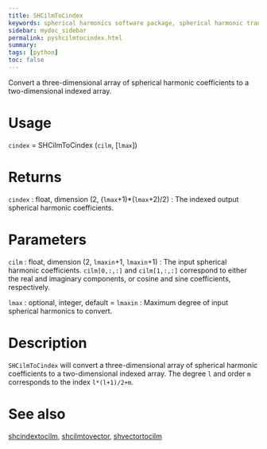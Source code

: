 ```yaml
---
title: SHCilmToCindex
keywords: spherical harmonics software package, spherical harmonic transform, legendre functions, multitaper spectral analysis, fortran, Python, gravity, magnetic field
sidebar: mydoc_sidebar
permalink: pyshcilmtocindex.html
summary:
tags: [python]
toc: false
---
```


Convert a three-dimensional array of spherical harmonic coefficients to a two-dimensional indexed array.

# Usage

`cindex` = SHCilmToCindex (`cilm`, [`lmax`])

# Returns

`cindex` : float, dimension (2, (`lmax`+1)\*(`lmax`+2)/2)
:   The indexed output spherical harmonic coefficients.

# Parameters

`cilm` : float, dimension (2, `lmaxin`+1, `lmaxin`+1)
:   The input spherical harmonic coefficients. `cilm[0,:,:]` and `cilm[1,:,:]` correspond to either the real and imaginary components, or cosine and sine coefficients, respectively.

`lmax` : optional, integer, default = `lmaxin`
:   Maximum degree of input spherical harmonics to convert.

# Description

`SHCilmToCindex` will convert a three-dimensional array of spherical harmonic coefficients to a two-dimensional indexed array.  The degree `l` and order `m` corresponds to the index `l*(l+1)/2+m`.

# See also

[shcindextocilm](pyshcindextocilm.html), [shcilmtovector](pyshcilmtovector.html), [shvectortocilm](pyshvectortocilm.html)
